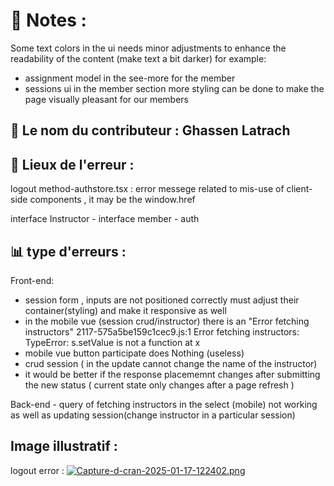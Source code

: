 # 📖 Notes :
Some text colors in the ui needs minor adjustments to enhance the readability of the content (make text a bit darker) for example:
  - assignment model in the see-more for the member
  - sessions ui in the member section more styling can be done to make the page visually pleasant for our members 

## 🌟 Le nom du contributeur : Ghassen Latrach 

## 📁 Lieux de l'erreur :
 logout method-authstore.tsx : error messege related to mis-use of client-side components , it may be the window.href

interface Instructor - interface member - auth

## 📊 type d'erreurs :

Front-end:
- session form , inputs are not positioned correctly must adjust their container(styling) and make it responsive as well 
- in the mobile vue (session crud/instructor) there is an "Error fetching instructors"
    2117-575a5be159c1cec9.js:1 Error fetching instructors: TypeError: s.setValue is not a function
    at x
- mobile vue button participate does Nothing (useless)
- crud session ( in the update cannot change the name of the instructor) 
- it would be better if the response placememnt changes after submitting the new status ( current state only changes after a page refresh )

Back-end - query of fetching instructors in the select (mobile) not working as well as updating session(change instructor in a particular session) 

## Image illustratif :
logout error :
[![Capture-d-cran-2025-01-17-122402.png](https://i.postimg.cc/sxcbsz03/Capture-d-cran-2025-01-17-122402.png)](https://postimg.cc/zHyxFsrQ)



